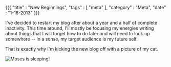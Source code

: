 {{{
    "title" : "New Beginnings",
    "tags"  : [ "meta" ],
    "category" : "Meta",
    "date" : "1-16-2013"
}}}

I've decided to restart my blog after about a year and a half of complete inactivity. This time around, I'll mostly be focusing my energies writing about things that I will forget how to do later and will need to look up somewhere -- in a sense, my target audience is my future self.

That is exactly why I'm kicking the new blog off with a picture of my cat.

![Moses is sleeping!](/media/moses1.jpg)